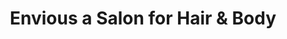 ---
title: "Envious a Salon for Hair & Body"
url: /mount-vernon/envious-a-salon-for-hair-and-body/
shop: beauty
---